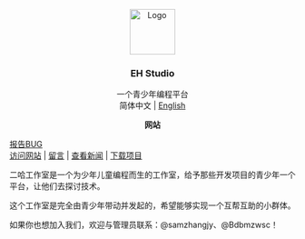 <p align="center">
    <a href="https://github.com/samzhangjy/ErHaStudio">
        <img src="https://raw.githubusercontent.com/samzhangjy/ErHaStudio/master/public/favicon.jpg" alt="Logo" width="80" height="80">
    </a>
    <h3 align="center">EH Studio</h3>
    <p align="center">
        一个青少年编程平台
        <br />
        <span>简体中文</span>
        |
        <a href="https://github.com/samzhangjy/ErHaStudio/blob/master/README-EN.md">English</a>
        <br />
        <p align="center"><strong>网站</strong></p>
        <a href="https://github.com/samzhangjy/ErHaStudio/issues">报告BUG</a>
        <br />
        <a href="https://erha.vercel.app">访问网站</a>
        |
        <a href="https://erha.vercel.app/msg">留言</a>
        |
        <a href="https://erha.vercel.app/news">查看新闻</a>
        |
        <a href="https://erha.vercel.app/download/project">下载项目</a>
    </p>
</p>

二哈工作室是一个为少年儿童编程而生的工作室，给予那些开发项目的青少年一个平台，让他们去探讨技术。

这个工作室是完全由青少年带动并发起的，希望能够实现一个互帮互助的小群体。

如果你也想加入我们，欢迎与管理员联系：@samzhangjy、@Bdbmzwsc！
